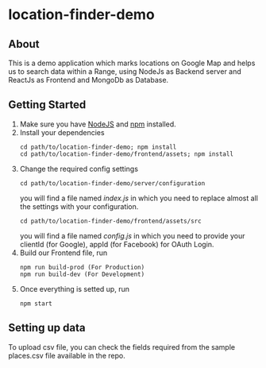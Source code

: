 # location-finder-demo

## About

This is a demo application which marks locations on Google Map and helps us to search data within a Range, using NodeJs as Backend server and ReactJs as Frontend and MongoDb as Database.


## Getting Started

1. Make sure you have [NodeJS](https://nodejs.org/) and [npm](https://www.npmjs.com/) installed.
2. Install your dependencies
    ```
    cd path/to/location-finder-demo; npm install
    cd path/to/location-finder-demo/frontend/assets; npm install
    ```
3. Change the required config settings
    ```
    cd path/to/location-finder-demo/server/configuration
    ```
    you will find a file named *index.js* in which you need to replace almost all the settings with your configuration.
    ```
    cd path/to/location-finder-demo/frontend/assets/src
    ```
    you will find a file named *config.js* in which you need to provide your clientId (for Google), appId (for Facebook) for OAuth Login.
4. Build our Frontend file, run
    ```
    npm run build-prod (For Production)
    npm run build-dev (For Development)
    ```
4. Once everything is setted up, run
    ```
    npm start
    ```

## Setting up data

To upload csv file, you can check the fields required from the sample places.csv file available in the repo.